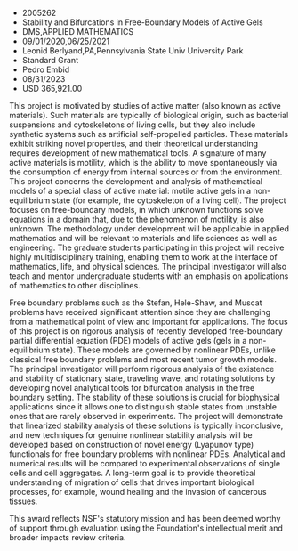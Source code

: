 
* 2005262
* Stability and Bifurcations in Free-Boundary Models of Active Gels
* DMS,APPLIED MATHEMATICS
* 09/01/2020,06/25/2021
* Leonid Berlyand,PA,Pennsylvania State Univ University Park
* Standard Grant
* Pedro Embid
* 08/31/2023
* USD 365,921.00

This project is motivated by studies of active matter (also known as active
materials). Such materials are typically of biological origin, such as bacterial
suspensions and cytoskeletons of living cells, but they also include synthetic
systems such as artificial self-propelled particles. These materials exhibit
striking novel properties, and their theoretical understanding requires
development of new mathematical tools. A signature of many active materials is
motility, which is the ability to move spontaneously via the consumption of
energy from internal sources or from the environment. This project concerns the
development and analysis of mathematical models of a special class of active
material: motile active gels in a non-equilibrium state (for example, the
cytoskeleton of a living cell). The project focuses on free-boundary models, in
which unknown functions solve equations in a domain that, due to the phenomenon
of motility, is also unknown. The methodology under development will be
applicable in applied mathematics and will be relevant to materials and life
sciences as well as engineering. The graduate students participating in this
project will receive highly multidisciplinary training, enabling them to work at
the interface of mathematics, life, and physical sciences. The principal
investigator will also teach and mentor undergraduate students with an emphasis
on applications of mathematics to other disciplines.

Free boundary problems such as the Stefan, Hele-Shaw, and Muscat problems have
received significant attention since they are challenging from a mathematical
point of view and important for applications. The focus of this project is on
rigorous analysis of recently developed free-boundary partial differential
equation (PDE) models of active gels (gels in a non-equilibrium state). These
models are governed by nonlinear PDEs, unlike classical free boundary problems
and most recent tumor growth models. The principal investigator will perform
rigorous analysis of the existence and stability of stationary state, traveling
wave, and rotating solutions by developing novel analytical tools for
bifurcation analysis in the free boundary setting. The stability of these
solutions is crucial for biophysical applications since it allows one to
distinguish stable states from unstable ones that are rarely observed in
experiments. The project will demonstrate that linearized stability analysis of
these solutions is typically inconclusive, and new techniques for genuine
nonlinear stability analysis will be developed based on construction of novel
energy (Lyapunov type) functionals for free boundary problems with nonlinear
PDEs. Analytical and numerical results will be compared to experimental
observations of single cells and cell aggregates. A long-term goal is to provide
theoretical understanding of migration of cells that drives important biological
processes, for example, wound healing and the invasion of cancerous tissues.

This award reflects NSF's statutory mission and has been deemed worthy of
support through evaluation using the Foundation's intellectual merit and broader
impacts review criteria.
